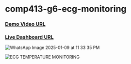 # comp413-g6-ecg-monitoring


### [Demo Video URL](https://drive.google.com/file/d/16pZ0vlxZojF_ER26MwkZctRFBDQ1ll9K/view?usp=drive_link)
### [Live Dashboard URL](https://thingspeak.mathworks.com/channels/2796940)

![WhatsApp Image 2025-01-09 at 11 33 35 PM](https://github.com/user-attachments/assets/2da764ff-a700-4a35-bc80-6e5d39c44568)

![ECG   TEMPERATURE MONITORING](https://github.com/user-attachments/assets/1e24b036-af53-4bbb-8d79-c0d92e5e69b6)
